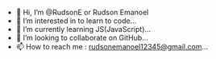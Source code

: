 - 👋 Hi, I’m @RudsonE or Rudson Emanoel
- 👀 I’m interested in to learn to code...
- 🌱 I’m currently learning JS(JavaScript)...
- 💞️ I’m looking to collaborate on GitHub...
- 📫 How to reach me : rudsonemanoel12345@gmail.com...

<!---
RudsonE/RudsonE is a ✨ special ✨ repository because its `README.md` (this file) appears on your GitHub profile.
You can click the Preview link to take a look at your changes.
--->
